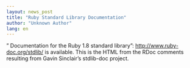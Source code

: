```yaml
---
layout: news_post
title: "Ruby Standard Library Documentation"
author: "Unknown Author"
lang: en
---
```


” Documentation for the Ruby 1.8 standard library”:
http://www.ruby-doc.org/stdlib/ is available. This is the HTML from the
RDoc comments resulting from Gavin Sinclair’s stdlib-doc project.
